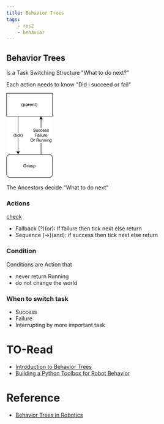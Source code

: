 ```yaml
---
title: Behavior Trees
tags:
    - ros2
    - behavior
---
```

## Behavior Trees
Is a Task Switching Structure
"What to do next?"

Each action needs to know
"Did i succeed or fail"

![](images/bt.drawio.png)

The Ancestors decide "What to do next"

### Actions
[check](https://youtu.be/KeShMInMjro?list=PLFQdM4LOGDr_vYJuo8YTRcmv3FrwczdKg&t=104)

- Fallback (?)(or): If failure then tick next else return 
- Sequence (->)(and): if success then tick next else return 

### Condition
Conditions are Action that
- never return Running
- do not change the world


### When to switch task
- Success
- Failure
- Interrupting by more important task


# TO-Read

- [Introduction to Behavior Trees](https://www.youtube.com/playlist?list=PLFQdM4LOGDr_vYJuo8YTRcmv3FrwczdKg)
- [Building a Python Toolbox for Robot Behavior](https://roboticseabass.com/2022/06/19/building-a-python-toolbox-for-robot-behavior/)


# Reference
- [Behavior Trees in Robotics](https://youtu.be/kRp3eA09JkM)